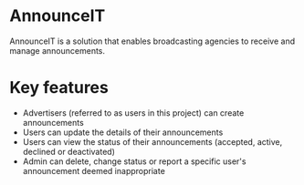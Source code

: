 # AnnounceIT

AnnounceIT is a solution that enables broadcasting agencies to receive and manage announcements.

# Key features

- Advertisers (referred to as users in this project) can create announcements
- Users can update the details of their announcements
- Users can view the status of their announcements (accepted, active, declined or deactivated)
- Admin can delete, change status or report a specific user's announcement deemed inappropriate